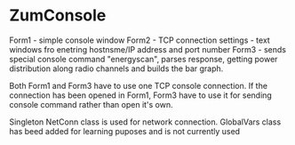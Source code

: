 # ZumConsole
Form1 - simple console window
Form2 - TCP connection settings - text windows fro enetring hostnsme/IP address and port number
Form3 - sends special console command "energyscan", parses response, getting power distribution
        along radio channels and builds the bar graph.
        
Both Form1 and Form3 have to use one TCP console connection. If the connection has been opened in Form1, Form3 have to use it for sending console command rather than open it's own.

Singleton NetConn class is used for network connection.
GlobalVars class has beed added for learning puposes and is not currently used
